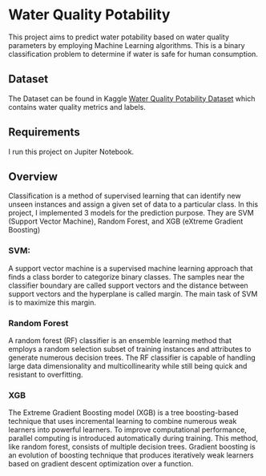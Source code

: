 # Water Quality Potability

This project aims to predict water potability based on water quality parameters by employing Machine Learning algorithms. This is a binary classification problem to determine if water is safe for human consumption.

## Dataset

The Dataset can be found in Kaggle [Water Quality Potability Dataset](https://www.kaggle.com/code/ragilhadip/water-quality-potability/input) which contains water quality metrics and labels.

## Requirements
I run this project on Jupiter Notebook.

## Overview

Classification is a method of supervised learning that can identify new unseen instances and assign a given set of data to a particular class. In this project, I implemented 3 models for the prediction purpose. They are SVM (Support Vector Machine), Random Forest, and XGB (eXtreme Gradient Boosting)

### SVM:
A support vector machine is a supervised machine learning approach that finds a class border to categorize binary classes. The samples near the classifier boundary are called support vectors and the distance between support vectors and the hyperplane is called margin. The main task of SVM is to maximize this margin.

### Random Forest
A random forest (RF) classifier is an ensemble learning method that employs a random selection subset of training instances and attributes to generate numerous decision trees. The RF classifier is capable of handling large data dimensionality and multicollinearity while still being quick and resistant to overfitting.
### XGB
The Extreme Gradient Boosting model (XGB) is a tree boosting-based technique that uses incremental learning to combine numerous weak learners into powerful learners. To improve computational performance, parallel computing is introduced automatically during training. This method, like random forest, consists of multiple decision trees. Gradient boosting is an evolution of boosting technique that produces iteratively weak learners based on gradient descent optimization over a function.

